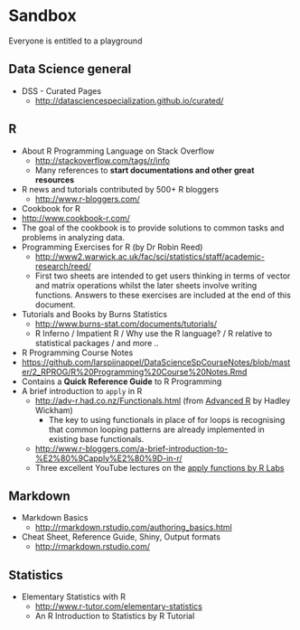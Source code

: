 # Sandbox
Everyone is entitled to a playground

## Data Science general
* DSS - Curated Pages
  * http://datasciencespecialization.github.io/curated/

## R
* About R Programming Language on Stack Overflow
  * http://stackoverflow.com/tags/r/info
  * Many references to **start documentations and other great resources**
* R news and tutorials contributed by 500+ R bloggers
  * http://www.r-bloggers.com/
*  Cookbook for R
  * http://www.cookbook-r.com/
  * The goal of the cookbook is to provide solutions to common tasks and problems in analyzing data.
* Programming Exercises for R (by Dr Robin Reed)
  * http://www2.warwick.ac.uk/fac/sci/statistics/staff/academic-research/reed/
  * First two sheets are intended to get users thinking in terms of vector and
matrix operations whilst the later sheets involve writing functions. Answers to these exercises are included at the end of this document.
* Tutorials and Books by Burns Statistics
  * http://www.burns-stat.com/documents/tutorials/
  * R Inferno / Impatient R / Why use the R language? / R relative to statistical packages / and more ..
* R Programming Course Notes
 * https://github.com/larspijnappel/DataScienceSpCourseNotes/blob/master/2_RPROG/R%20Programming%20Course%20Notes.Rmd
 * Contains a **Quick Reference Guide** to R Programming
* A brief introduction to `apply` in R
  * http://adv-r.had.co.nz/Functionals.html (from [Advanced R](http://adv-r.had.co.nz/) by Hadley Wickham)
    * The key to using functionals in place of for loops is recognising that common looping patterns are already implemented in existing base functionals.
  * http://www.r-bloggers.com/a-brief-introduction-to-%E2%80%9Capply%E2%80%9D-in-r/
  * Three excellent YouTube lectures on the [apply functions by R Labs](https://www.youtube.com/watch?v=f0U74ZvLfQo)


## Markdown
* Markdown Basics
  * http://rmarkdown.rstudio.com/authoring_basics.html
* Cheat Sheet, Reference Guide, Shiny, Output formats
  * http://rmarkdown.rstudio.com/

## Statistics
* Elementary Statistics with R
  * http://www.r-tutor.com/elementary-statistics
  * An R Introduction to Statistics by R Tutorial
